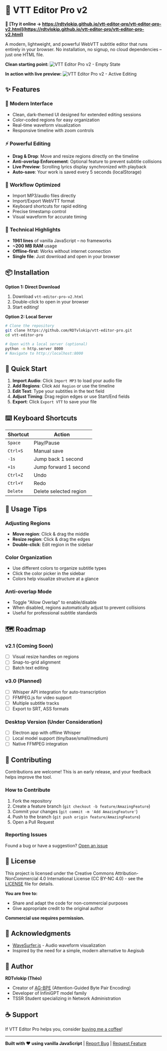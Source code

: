 # 🎵 VTT Editor Pro v2

🚀 **[Try it online → https://rdtvlokip.github.io/vtt-editor-pro/vtt-editor-pro-v2.html](https://rdtvlokip.github.io/vtt-editor-pro/vtt-editor-pro-v2.html)**

A modern, lightweight, and powerful WebVTT subtitle editor that runs entirely in your browser. No installation, no signup, no cloud dependencies – just one HTML file.

**Clean starting point:**
![VTT Editor Pro v2 - Empty State](screenshot-empty.png)

**In action with live preview:**
![VTT Editor Pro v2 - Active Editing](screenshot-active.png)

## ✨ Features

### 🎨 **Modern Interface**
- Clean, dark-themed UI designed for extended editing sessions
- Color-coded regions for easy organization
- Real-time waveform visualization
- Responsive timeline with zoom controls

### ⚡ **Powerful Editing**
- **Drag & Drop**: Move and resize regions directly on the timeline
- **Anti-overlap Enforcement**: Optional feature to prevent subtitle collisions
- **Live Preview**: Scrolling lyrics display synchronized with playback
- **Auto-save**: Your work is saved every 5 seconds (localStorage)

### 🎯 **Workflow Optimized**
- Import MP3/audio files directly
- Import/Export WebVTT format
- Keyboard shortcuts for rapid editing
- Precise timestamp control
- Visual waveform for accurate timing

### 🚀 **Technical Highlights**
- **1961 lines** of vanilla JavaScript – no frameworks
- **~200 MB RAM** usage
- **Offline-first**: Works without internet connection
- **Single file**: Just download and open in your browser

## 📦 Installation

**Option 1: Direct Download**
1. Download `vtt-editor-pro-v2.html`
2. Double-click to open in your browser
3. Start editing!

**Option 2: Local Server**
```bash
# Clone the repository
git clone https://github.com/RDTvlokip/vtt-editor-pro.git
cd vtt-editor-pro

# Open with a local server (optional)
python -m http.server 8000
# Navigate to http://localhost:8000
```

## 🎯 Quick Start

1. **Import Audio**: Click `Import MP3` to load your audio file
2. **Add Regions**: Click `Add Region` or use the timeline
3. **Edit Text**: Type your subtitles in the text field
4. **Adjust Timing**: Drag region edges or use Start/End fields
5. **Export**: Click `Export VTT` to save your file

## ⌨️ Keyboard Shortcuts

| Shortcut | Action |
|----------|--------|
| `Space` | Play/Pause |
| `Ctrl+S` | Manual save |
| `-1s` | Jump back 1 second |
| `+1s` | Jump forward 1 second |
| `Ctrl+Z` | Undo |
| `Ctrl+Y` | Redo |
| `Delete` | Delete selected region |

## 🎨 Usage Tips

### Adjusting Regions
- **Move region**: Click & drag the middle
- **Resize region**: Click & drag the edges
- **Double-click**: Edit region in the sidebar

### Color Organization
- Use different colors to organize subtitle types
- Click the color picker in the sidebar
- Colors help visualize structure at a glance

### Anti-overlap Mode
- Toggle "Allow Overlap" to enable/disable
- When disabled, regions automatically adjust to prevent collisions
- Useful for professional subtitle standards

## 🗺️ Roadmap

### v2.1 (Coming Soon)
- [ ] Visual resize handles on regions
- [ ] Snap-to-grid alignment
- [ ] Batch text editing

### v3.0 (Planned)
- [ ] Whisper API integration for auto-transcription
- [ ] FFMPEG.js for video support
- [ ] Multiple subtitle tracks
- [ ] Export to SRT, ASS formats

### Desktop Version (Under Consideration)
- [ ] Electron app with offline Whisper
- [ ] Local model support (tiny/base/small/medium)
- [ ] Native FFMPEG integration

## 🤝 Contributing

Contributions are welcome! This is an early release, and your feedback helps improve the tool.

### How to Contribute
1. Fork the repository
2. Create a feature branch (`git checkout -b feature/AmazingFeature`)
3. Commit your changes (`git commit -m 'Add AmazingFeature'`)
4. Push to the branch (`git push origin feature/AmazingFeature`)
5. Open a Pull Request

### Reporting Issues
Found a bug or have a suggestion? [Open an issue](https://github.com/RDTvlokip/vtt-editor-pro/issues)

## 📄 License

This project is licensed under the Creative Commons Attribution-NonCommercial 4.0 International License (CC BY-NC 4.0) - see the [LICENSE](LICENSE.md) file for details.

**You are free to:**
- Share and adapt the code for non-commercial purposes
- Give appropriate credit to the original author

**Commercial use requires permission.**

## 🙏 Acknowledgments

- [WaveSurfer.js](https://wavesurfer-js.org/) - Audio waveform visualization
- Inspired by the need for a simple, modern alternative to Aegisub

## 👤 Author

**RDTvlokip (Théo)**
- Creator of [AG-BPE](https://zenodo.org/records/16739553) (Attention-Guided Byte Pair Encoding)
- Developer of InfiniGPT model family
- TSSR Student specializing in Network Administration

## ☕ Support

If VTT Editor Pro helps you, consider [buying me a coffee](https://ko-fi.com/rdtvlokip)!

---

**Built with ❤️ using vanilla JavaScript** | [Report Bug](https://github.com/RDTvlokip/vtt-editor-pro/issues) | [Request Feature](https://github.com/RDTvlokip/vtt-editor-pro/issues)
